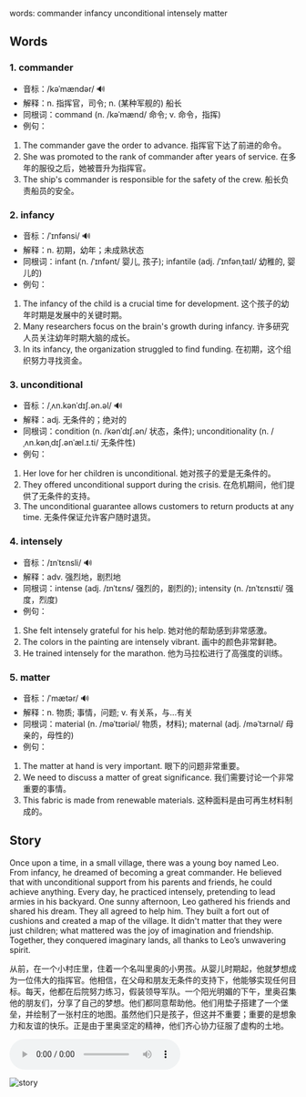 words: commander infancy unconditional intensely matter

## Words
### 1. commander
- 音标：/kəˈmændər/ <span style="cursor: pointer;" onclick="document.getElementById('audio-player-1').play()">🔊</span>
  <audio id="audio-player-1" src="https:/files.dwong.top/words/commander.mp3" style="display:none;"></audio>
- 解释：n. 指挥官，司令; n. (某种军舰的) 船长
- 同根词：command (n. /kəˈmænd/ 命令; v. 命令，指挥)
- 例句：
1. The commander gave the order to advance. 指挥官下达了前进的命令。
2. She was promoted to the rank of commander after years of service. 在多年的服役之后，她被晋升为指挥官。
3. The ship's commander is responsible for the safety of the crew. 船长负责船员的安全。

### 2. infancy
- 音标：/ˈɪnfənsi/ <span style="cursor: pointer;" onclick="document.getElementById('audio-player-2').play()">🔊</span>
  <audio id="audio-player-2" src="https:/files.dwong.top/words/infancy.mp3" style="display:none;"></audio>
- 解释：n. 初期，幼年；未成熟状态
- 同根词：infant (n. /ˈɪnfənt/ 婴儿, 孩子); infantile (adj. /ˈɪnfənˌtaɪl/ 幼稚的, 婴儿的)
- 例句：
1. The infancy of the child is a crucial time for development. 这个孩子的幼年时期是发展中的关键时期。
2. Many researchers focus on the brain's growth during infancy. 许多研究人员关注幼年时期大脑的成长。
3. In its infancy, the organization struggled to find funding. 在初期，这个组织努力寻找资金。

### 3. unconditional
- 音标：/ˌʌn.kənˈdɪʃ.ən.əl/ <span style="cursor: pointer;" onclick="document.getElementById('audio-player-3').play()">🔊</span>
  <audio id="audio-player-3" src="https:/files.dwong.top/words/unconditional.mp3" style="display:none;"></audio>
- 解释：adj. 无条件的；绝对的
- 同根词：condition (n. /kənˈdɪʃ.ən/ 状态，条件); unconditionality (n. /ˌʌn.kənˌdɪʃ.ənˈæl.ɪ.ti/ 无条件性)
- 例句：
1. Her love for her children is unconditional. 她对孩子的爱是无条件的。
2. They offered unconditional support during the crisis. 在危机期间，他们提供了无条件的支持。
3. The unconditional guarantee allows customers to return products at any time. 无条件保证允许客户随时退货。

### 4. intensely
- 音标：/ɪnˈtɛnsli/ <span style="cursor: pointer;" onclick="document.getElementById('audio-player-4').play()">🔊</span>
  <audio id="audio-player-4" src="https:/files.dwong.top/words/intensely.mp3" style="display:none;"></audio>
- 解释：adv.  强烈地，剧烈地
- 同根词：intense (adj. /ɪnˈtɛns/ 强烈的，剧烈的); intensity (n. /ɪnˈtɛnsɪti/ 强度，烈度)
- 例句：
1. She felt intensely grateful for his help. 她对他的帮助感到非常感激。
2. The colors in the painting are intensely vibrant. 画中的颜色非常鲜艳。
3. He trained intensely for the marathon. 他为马拉松进行了高强度的训练。

### 5. matter
- 音标：/ˈmætər/ <span style="cursor: pointer;" onclick="document.getElementById('audio-player-5').play()">🔊</span>
  <audio id="audio-player-5" src="https:/files.dwong.top/words/matter.mp3" style="display:none;"></audio>
- 解释：n. 物质; 事情，问题; v. 有关系，与...有关
- 同根词：material (n. /məˈtɪəriəl/ 物质，材料); maternal (adj. /məˈtɜrnəl/ 母亲的，母性的)
- 例句：
1. The matter at hand is very important. 眼下的问题非常重要。
2. We need to discuss a matter of great significance. 我们需要讨论一个非常重要的事情。
3. This fabric is made from renewable materials. 这种面料是由可再生材料制成的。

## Story
Once upon a time, in a small village, there was a young boy named Leo. From infancy, he dreamed of becoming a great commander. He believed that with unconditional support from his parents and friends, he could achieve anything. Every day, he practiced intensely, pretending to lead armies in his backyard. One sunny afternoon, Leo gathered his friends and shared his dream. They all agreed to help him. They built a fort out of cushions and created a map of the village. It didn't matter that they were just children; what mattered was the joy of imagination and friendship. Together, they conquered imaginary lands, all thanks to Leo’s unwavering spirit.

从前，在一个小村庄里，住着一个名叫里奥的小男孩。从婴儿时期起，他就梦想成为一位伟大的指挥官。他相信，在父母和朋友无条件的支持下，他能够实现任何目标。每天，他都在后院努力练习，假装领导军队。一个阳光明媚的下午，里奥召集他的朋友们，分享了自己的梦想。他们都同意帮助他。他们用垫子搭建了一个堡垒，并绘制了一张村庄的地图。虽然他们只是孩子，但这并不重要；重要的是想象力和友谊的快乐。正是由于里奥坚定的精神，他们齐心协力征服了虚构的土地。


<audio controls>
  <source src="https:/files.dwong.top/story/d4e07e78dcdf3431516f9b8843687b4b.mp3" type="audio/mpeg">
  你的浏览器不支持音频元素。
</audio>
    

![story](https:/files.dwong.top/image/d4e07e78dcdf3431516f9b8843687b4b.png)

